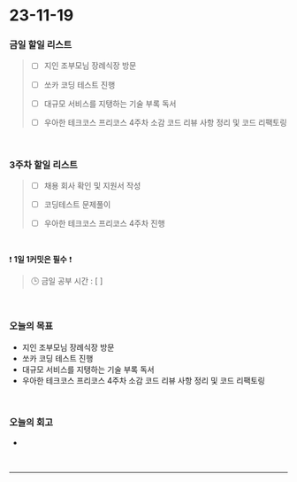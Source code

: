 # 23-11-19
### 금일 할일 리스트
> - [ ]  지인 조부모님 장례식장 방문
>
> - [ ]  쏘카 코딩 테스트 진행
>
> - [ ]  대규모 서비스를 지탱하는 기술 부록 독서
>
> - [ ]  우아한 테크코스 프리코스 4주차 소감 코드 리뷰 사항 정리 및 코드 리팩토링



<br/>

### 3주차 할일 리스트  
> - [ ]  채용 회사 확인 및 지원서 작성
>
> - [ ]  코딩테스트 문제풀이
>
> - [ ]  우아한 테크코스 프리코스 4주차 진행

<br/>

❗ **1일 1커밋은 필수** ❗
> 🕒 금일 공부 시간 : [ ]
  
<br/>

### 오늘의 목표
- 지인 조부모님 장례식장 방문
- 쏘카 코딩 테스트 진행
- 대규모 서비스를 지탱하는 기술 부록 독서
- 우아한 테크코스 프리코스 4주차 소감 코드 리뷰 사항 정리 및 코드 리팩토링

<br>

### 오늘의 회고
- 


<br/>

------------  
